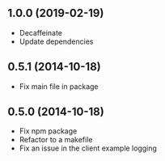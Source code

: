 ## 1.0.0 (2019-02-19)

* Decaffeinate
* Update dependencies

## 0.5.1 (2014-10-18)

* Fix main file in package

## 0.5.0 (2014-10-18)

* Fix npm package
* Refactor to a makefile
* Fix an issue in the client example logging
